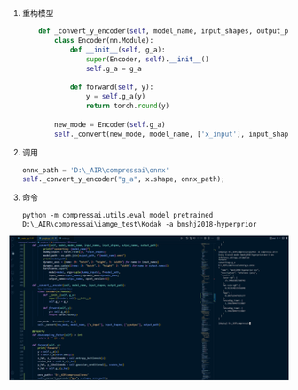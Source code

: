 

1. 重构模型

   ```python
       def _convert_y_encoder(self, model_name, input_shapes, output_path):
           class Encoder(nn.Module):
               def __init__(self, g_a):
                   super(Encoder, self).__init__()
                   self.g_a = g_a
   
               def forward(self, y):
                   y = self.g_a(y)
                   return torch.round(y)
   
           new_mode = Encoder(self.g_a)
           self._convert(new_mode, model_name, ['x_input'], input_shapes, ['y_output'], output_path)
   ```

2. 调用

   ```python
   onnx_path = 'D:\_AIR\compressai\onnx'
   self._convert_y_encoder("g_a", x.shape, onnx_path);
   ```

3. 命令

   ```shell
   python -m compressai.utils.eval_model pretrained D:\_AIR\compressai\iamge_test\Kodak -a bmshj2018-hyperprior
   ```

![image-20230712161316341](./assets/image-20230712161316341.png)
